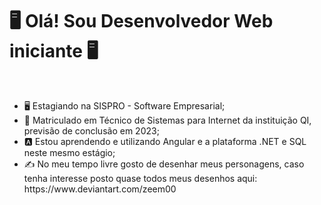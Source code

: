 <h1 class="title">🖥️ Olá! Sou Desenvolvedor Web iniciante 🖥️</h1>
<br>
<div class="content">
  <ul>
    <li>🖥️ Estagiando na SISPRO - Software Empresarial;</li>
    <li>📓  Matriculado em Técnico de Sistemas para Internet da instituição QI, previsão de conclusão em 2023;</li>
    <li>🅰️ Estou aprendendo e utilizando Angular e a plataforma .NET e SQL neste mesmo estágio;</li>
    <li>✍️  No meu tempo livre gosto de desenhar meus personagens, caso tenha interesse posto quase todos meus desenhos aqui: https://www.deviantart.com/zeem00</li>
  </ul>
  <br>

